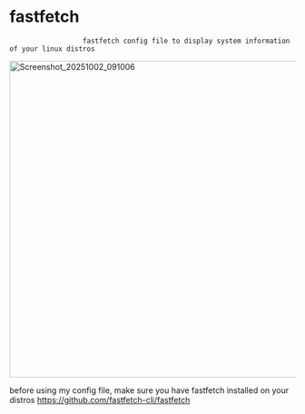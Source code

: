 # fastfetch
                      fastfetch config file to display system information of your linux distros

<img width="989" height="558" alt="Screenshot_20251002_091006" src="https://github.com/user-attachments/assets/0d55a85c-d9bc-46fc-9c4a-5d816545ce6a" />

before using my config file, make sure you have fastfetch installed on your distros
<a>https://github.com/fastfetch-cli/fastfetch </a>

